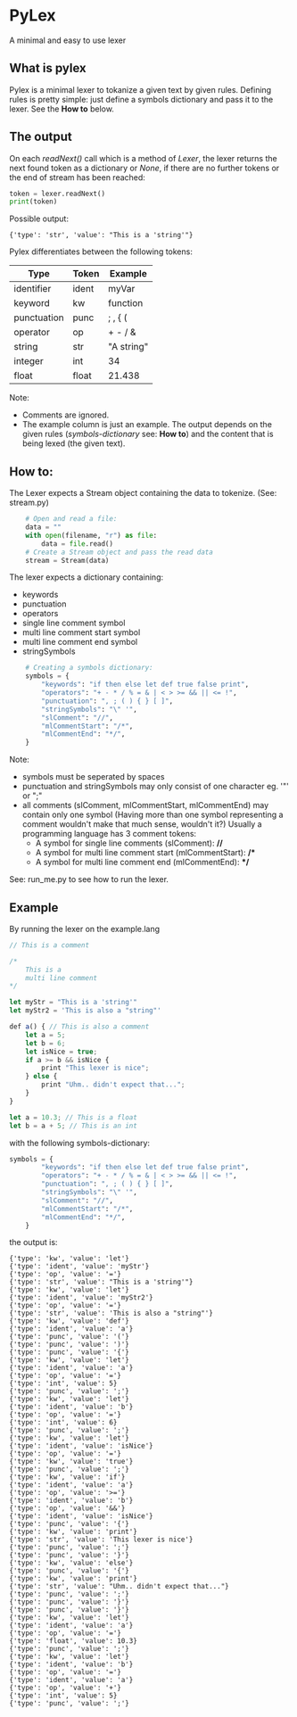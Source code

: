 # PyLex
A minimal and easy to use lexer

## What is pylex
Pylex is a minimal lexer to tokanize a given text by given rules.
Defining rules is pretty simple: just define a symbols dictionary and pass it to the lexer. See the **How to** below.

## The output
On each *readNext()* call which is a method of *Lexer*, the lexer returns the next found token as a dictionary or *None*, if there are no further tokens or the end of stream has been reached:
```python
token = lexer.readNext()
print(token)
```
Possible output:
```
{'type': 'str', 'value': "This is a 'string'"}
```

Pylex differentiates between the following tokens:

| Type          | Token         | Example  |
| ------------- | ------------- | -------- |
| identifier    | ident         | myVar    |
| keyword       | kw            | function |
| punctuation   | punc          | ; , { (  |
| operator      | op            | + - / &  |
| string        | str           |"A string"|
| integer       | int           |  34      |
| float         | float         |  21.438  |

Note:
* Comments are ignored.
* The example column is just an example. The output depends on the given rules (*symbols-dictionary* see: **How to**) and the content that is being lexed (the given text).

## How to:
The Lexer expects a Stream object containing the data to tokenize. (See: stream.py)

```python
    # Open and read a file:
    data = ""
    with open(filename, "r") as file:
        data = file.read()
    # Create a Stream object and pass the read data
    stream = Stream(data)
```
The lexer expects a dictionary containing:
* keywords
* punctuation
* operators
* single line comment symbol
* multi line comment start symbol
* multi line comment end symbol
* stringSymbols


```python
    # Creating a symbols dictionary:
    symbols = {
        "keywords": "if then else let def true false print",
        "operators": "+ - * / % = & | < > >= && || <= !",
        "punctuation": ", ; ( ) { } [ ]",
        "stringSymbols": "\" '",
        "slComment": "//",
        "mlCommentStart": "/*",
        "mlCommentEnd": "*/",
    }
```
Note:
* symbols must be seperated by spaces
* punctuation and stringSymbols may only consist of one character eg. '"' or ";"
* all comments (slComment, mlCommentStart, mlCommentEnd) may contain only one symbol
  (Having more than one symbol representing a comment wouldn't make that much sense, wouldn't it?)
  Usually a programming language has 3 comment tokens:
  * A symbol for single line comments (slComment): __//__
  * A symbol for multi line comment start (mlCommentStart): __/*__
  * A symbol for multi line comment end (mlCommentEnd): __*/__
            
See: run_me.py to see how to run the lexer.


## Example
By running the lexer on the example.lang
```javascript
// This is a comment

/*
    This is a
    multi line comment
*/

let myStr = "This is a 'string'"
let myStr2 = 'This is also a "string"'

def a() { // This is also a comment
    let a = 5;
    let b = 6;
    let isNice = true;
    if a >= b && isNice {
        print "This lexer is nice";
    } else {
        print "Uhm.. didn't expect that...";
    }
}

let a = 10.3; // This is a float
let b = a + 5; // This is an int
```

with the following symbols-dictionary:
```python
symbols = {
        "keywords": "if then else let def true false print",
        "operators": "+ - * / % = & | < > >= && || <= !",
        "punctuation": ", ; ( ) { } [ ]",
        "stringSymbols": "\" '",
        "slComment": "//",
        "mlCommentStart": "/*",
        "mlCommentEnd": "*/",
    }
```

the output is:
```
{'type': 'kw', 'value': 'let'}
{'type': 'ident', 'value': 'myStr'}
{'type': 'op', 'value': '='}
{'type': 'str', 'value': "This is a 'string'"}
{'type': 'kw', 'value': 'let'}
{'type': 'ident', 'value': 'myStr2'}
{'type': 'op', 'value': '='}
{'type': 'str', 'value': 'This is also a "string"'}
{'type': 'kw', 'value': 'def'}
{'type': 'ident', 'value': 'a'}
{'type': 'punc', 'value': '('}
{'type': 'punc', 'value': ')'}
{'type': 'punc', 'value': '{'}
{'type': 'kw', 'value': 'let'}
{'type': 'ident', 'value': 'a'}
{'type': 'op', 'value': '='}
{'type': 'int', 'value': 5}
{'type': 'punc', 'value': ';'}
{'type': 'kw', 'value': 'let'}
{'type': 'ident', 'value': 'b'}
{'type': 'op', 'value': '='}
{'type': 'int', 'value': 6}
{'type': 'punc', 'value': ';'}
{'type': 'kw', 'value': 'let'}
{'type': 'ident', 'value': 'isNice'}
{'type': 'op', 'value': '='}
{'type': 'kw', 'value': 'true'}
{'type': 'punc', 'value': ';'}
{'type': 'kw', 'value': 'if'}
{'type': 'ident', 'value': 'a'}
{'type': 'op', 'value': '>='}
{'type': 'ident', 'value': 'b'}
{'type': 'op', 'value': '&&'}
{'type': 'ident', 'value': 'isNice'}
{'type': 'punc', 'value': '{'}
{'type': 'kw', 'value': 'print'}
{'type': 'str', 'value': 'This lexer is nice'}
{'type': 'punc', 'value': ';'}
{'type': 'punc', 'value': '}'}
{'type': 'kw', 'value': 'else'}
{'type': 'punc', 'value': '{'}
{'type': 'kw', 'value': 'print'}
{'type': 'str', 'value': "Uhm.. didn't expect that..."}
{'type': 'punc', 'value': ';'}
{'type': 'punc', 'value': '}'}
{'type': 'punc', 'value': '}'}
{'type': 'kw', 'value': 'let'}
{'type': 'ident', 'value': 'a'}
{'type': 'op', 'value': '='}
{'type': 'float', 'value': 10.3}
{'type': 'punc', 'value': ';'}
{'type': 'kw', 'value': 'let'}
{'type': 'ident', 'value': 'b'}
{'type': 'op', 'value': '='}
{'type': 'ident', 'value': 'a'}
{'type': 'op', 'value': '+'}
{'type': 'int', 'value': 5}
{'type': 'punc', 'value': ';'}
```
